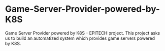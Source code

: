# Game-Server-Provider-powered-by-K8S
Game Server Provider powered by K8S - EPITECH project. This project asks us to build an automatized system which provides game servers powered by K8S.

